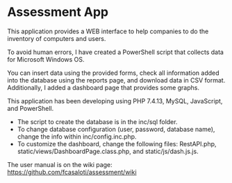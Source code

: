 # Assessment App

This application provides a WEB interface to help companies to do the inventory of computers and users.

To avoid human errors, I have created a PowerShell script that collects data for Microsoft Windows OS.

You can insert data using the provided forms, check all information added into the database using the reports page, and download data
in CSV format. Additionally, I added a dashboard page that provides some graphs.

This application has been developing using PHP 7.4.13, MySQL, JavaScript, and PowerShell.

* The script to create the database is in the inc/sql folder.
* To change database configuration (user, password, database name), change the info within inc/config.inc.php. 
* To customize the dashboard, change the following files: RestAPI.php, static/views/DashboardPage.class.php, and static/js/dash.js.js. 

The user manual is on the wiki page: https://github.com/fcasaloti/assessment/wiki

